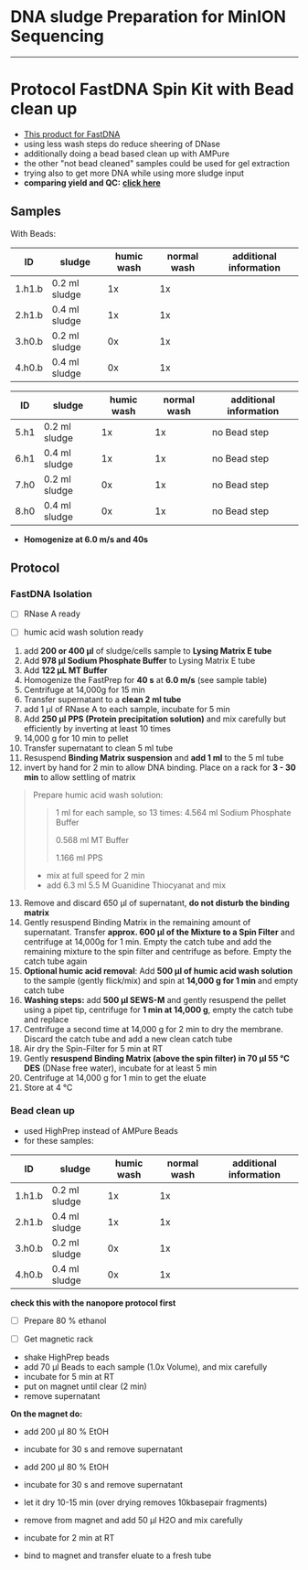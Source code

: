 DNA sludge Preparation for MinION Sequencing
====
___
# Protocol FastDNA Spin Kit with Bead clean up

+ [This product for FastDNA](https://www.mpbio.com/product.php?pid=116540600&country=223)
+ using less wash steps do reduce sheering of DNase
+ additionally doing a bead based clean up with AMPure
+ the other "not bead cleaned" samples could be used for gel extraction
+ trying also to get more DNA while using more sludge input
+ **comparing yield and QC:** [**click here**](../../results/FAST_DNA-AmpBeads_results_1_QC.md)

## Samples

With Beads:

| ID | sludge | humic wash | normal wash | additional information |
| -| -------- | -------- | -------- |-------- |
| 1.h1.b | 0.2 ml sludge| 1x | 1x | |
| 2.h1.b | 0.4 ml sludge| 1x | 1x | |
| 3.h0.b |0.2 ml sludge | 0x | 1x | |
| 4.h0.b |0.4 ml sludge | 0x | 1x | ||

| ID | sludge | humic wash | normal wash | additional information |
| -| -------- | -------- | -------- |-------- |
| 5.h1 | 0.2 ml sludge| 1x | 1x | no Bead step |
| 6.h1 | 0.4 ml sludge| 1x | 1x | no Bead step |
| 7.h0 | 0.2 ml sludge | 0x | 1x | no Bead step |
| 8.h0 | 0.4 ml sludge | 0x | 1x | no Bead step |
 * **Homogenize at 6.0 m/s and 40s**

## Protocol

### FastDNA Isolation

* [ ] RNase A ready
* [ ] humic acid wash solution ready


1. add **200 or 400 µl** of sludge/cells sample to **Lysing Matrix E tube**
2. Add **978 µl Sodium Phosphate Buffer** to Lysing Matrix E tube
3. Add **122 µL MT Buffer**
4. Homogenize the FastPrep for **40 s** at **6.0 m/s** (see sample table)
5. Centrifuge at 14,000g for 15 min
6. Transfer supernatant to a **clean 2 ml tube**
7. add 1 µl of RNase A to each sample, incubate for 5 min
8. Add **250 µl PPS (Protein precipitation solution)** and mix carefully but efficiently by inverting at least 10 times
9. 14,000 g for 10 min to pellet
10. Transfer supernatant to clean 5 ml tube
11. Resuspend **Binding Matrix suspension** and **add 1 ml** to the 5 ml tube
12. invert by hand for 2 min to allow DNA binding. Place on a rack for **3 - 30 min** to allow settling of matrix
> Prepare humic acid wash solution:  
>> 1 ml for each sample, so 13 times:
>> 4.564 ml Sodium Phosphate Buffer
>>
>> 0.568 ml MT Buffer
>>
>> 1.166 ml PPS
>>
> * mix at full speed for 2 min
> * add 6.3 ml 5.5 M Guanidine Thiocyanat and mix
13. Remove and discard 650 µl of supernatant, **do not disturb the binding matrix**
14. Gently resuspend Binding Matrix in the remaining amount of supernatant. Transfer **approx. 600 µl of the Mixture to a Spin Filter** and centrifuge at 14,000g for 1 min. Empty the catch tube and add the remaining mixture to the spin filter and centrifuge as before. Empty the catch tube again
15. **Optional humic acid removal**: Add **500 µl of humic acid wash solution** to the sample (gently flick/mix) and spin at **14,000 g for 1 min** and empty catch tube
16. **Washing steps:** add **500 µl SEWS-M** and gently resuspend the pellet using a pipet tip, centrifuge for **1 min at 14,000 g**, empty the catch tube and replace
17. Centrifuge a second time at 14,000 g for 2 min to dry the membrane. Discard the catch tube and add a new clean catch tube
18. Air dry the Spin-Filter for 5 min at RT
19. Gently **resuspend Binding Matrix (above the spin filter) in 70 µl 55 °C DES** (DNase free water), incubate for at least 5 min
20. Centrifuge at 14,000 g for 1 min to get the eluate
21. Store at 4 °C

### Bead clean up

* used HighPrep instead of AMPure Beads
* for these samples:

| ID | sludge | humic wash | normal wash | additional information |
| -| -------- | -------- | -------- |-------- |
| 1.h1.b | 0.2 ml sludge| 1x | 1x | |
| 2.h1.b | 0.4 ml sludge| 1x | 1x | |
| 3.h0.b |0.2 ml sludge | 0x | 1x | |
| 4.h0.b |0.4 ml sludge | 0x | 1x | ||

**check this with the nanopore protocol first**
+ [ ] Prepare 80 % ethanol
+ [ ] Get magnetic rack


* shake HighPrep beads
* add 70 µl Beads to each sample (1.0x Volume), and mix carefully
* incubate for 5 min at RT
* put on magnet until clear (2 min)
* remove supernatant

**On the magnet do:**
* add 200 µl 80 % EtOH
* incubate for 30 s and remove supernatant
* add 200 µl 80 % EtOH
* incubate for 30 s and remove supernatant
* let it dry 10-15 min (over drying removes 10kbasepair fragments)


* remove from magnet and add 50 µl H2O and mix carefully
* incubate for 2 min at RT
* bind to magnet and transfer eluate to a fresh tube
